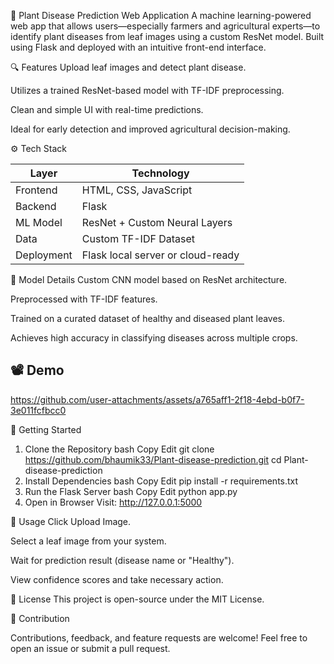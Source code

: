 🌿 Plant Disease Prediction Web Application
A machine learning-powered web app that allows users—especially farmers and agricultural experts—to identify plant diseases from leaf images using a custom ResNet model. Built using Flask and deployed with an intuitive front-end interface.

🔍 Features
Upload leaf images and detect plant disease.

Utilizes a trained ResNet-based model with TF-IDF preprocessing.

Clean and simple UI with real-time predictions.

Ideal for early detection and improved agricultural decision-making.

⚙️ Tech Stack

| Layer      | Technology                        |
| ---------- | --------------------------------- |
| Frontend   | HTML, CSS, JavaScript             |
| Backend    | Flask                             |
| ML Model   | ResNet + Custom Neural Layers     |
| Data       | Custom TF-IDF Dataset             |
| Deployment | Flask local server or cloud-ready |


🧠 Model Details
Custom CNN model based on ResNet architecture.

Preprocessed with TF-IDF features.

Trained on a curated dataset of healthy and diseased plant leaves.

Achieves high accuracy in classifying diseases across multiple crops.

## 📽️ Demo



https://github.com/user-attachments/assets/a765aff1-2f18-4ebd-b0f7-3e011fcfbcc0



🚀 Getting Started
1. Clone the Repository
bash
Copy
Edit
git clone https://github.com/bhaumik33/Plant-disease-prediction.git
cd Plant-disease-prediction
2. Install Dependencies
bash
Copy
Edit
pip install -r requirements.txt
3. Run the Flask Server
bash
Copy
Edit
python app.py
4. Open in Browser
Visit: http://127.0.0.1:5000

🧪 Usage
Click Upload Image.

Select a leaf image from your system.

Wait for prediction result (disease name or "Healthy").

View confidence scores and take necessary action.


📄 License
This project is open-source under the MIT License.

🤝 Contribution

Contributions, feedback, and feature requests are welcome! Feel free to open an issue or submit a pull request.





